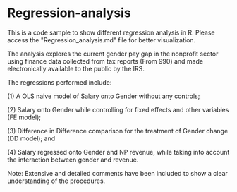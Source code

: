 # Regression-analysis
This is a code sample to show different regression analysis in R. Please access the "Regression_analysis.md" file for better visualization.

The analysis explores the current gender pay gap in the nonprofit sector using finance data collected from tax reports (From 990) and made electronically available to the public by the IRS. 

The regressions performed include:

(1) A OLS naive model of Salary onto Gender without any controls; 

(2) Salary onto Gender while controlling for fixed effects and other variables (FE model); 

(3) Difference in Difference comparison for the treatment of Gender change (DD model); and 

(4) Salary regressed onto Gender and NP revenue, while taking into account the interaction between gender and revenue.

Note: Extensive and detailed comments have been included to show a clear understanding of the procedures.


